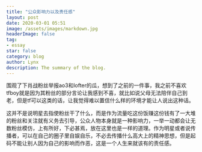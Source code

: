 ```yaml
---
title: "公众影响力以及责任感"
layout: post
date: 2020-03-01 05:51
image: /assets/images/markdown.jpg
headerImage: false
tag:
- essay
star: false
category: blog
author: Lynx
description: The summary of the blog.
---
```




围观了下肖战粉丝举报ao3和lofter的瓜，想到了之前的一件事，我之前不喜欢tfboy就是因为其粉丝的部分言论让我感到不喜，就比如说父母无法陪伴自己到老，但是tf可以这类的话，让我觉得难以置信什么样的环境才能让人说出这种话。

这并不是说明星去指使粉丝干了什么，而是作为流量吃这份饭赚这份钱有了一大堆的粉丝和关注就有义务去引导，公众人物本身就是一种影响力，一举一动都会让无数粉丝模仿，上有所好，下必甚焉，放在这里也是一样的道理。作为明星或者说传播者，可以在自己的圈子里自娱自乐，不必去传播什么高大上的精神思想，但是起码不能让别人因为自己的影响而作恶，这是一个人生来就该有的责任感。